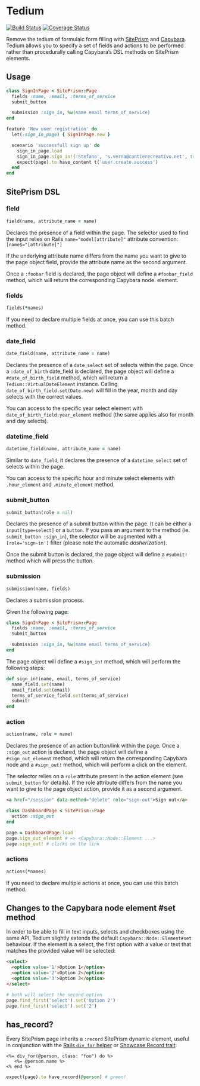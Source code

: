 # Tedium

[![Build Status](https://travis-ci.org/cantierecreativo/tedium.png?branch=master)](https://travis-ci.org/cantierecreativo/tedium)
[![Coverage Status](https://coveralls.io/repos/cantierecreativo/tedium/badge.png)](https://coveralls.io/r/cantierecreativo/tedium)

Remove the tedium of formulaic form filling with [SitePrism](https://github.com/natritmeyer/site_prism) and [Capybara](https://github.com/jnicklas/capybara). Tedium allows you to specify a set of fields and actions to be performed rather than procedurally calling Capybara’s DSL methods on SitePrism elements.

## Usage

```ruby
class SignInPage < SitePrism::Page
  fields :name, :email, :terms_of_service
  submit_button

  submission :sign_in, %w(name email terms_of_service)
end

feature 'New user registration' do
  let(:sign_in_page) { SignInPage.new }

  scenario 'successfull sign up' do
    sign_in_page.load
    sign_in_page.sign_in!('Stefano', 's.verna@cantierecreativo.net', true)
    expect(page).to have_content t('user.create.success')
  end
end
```

## SitePrism DSL

### field

```ruby
field(name, attribute_name = name)
```

Declares the presence of a field within the page. The selector used to find the input relies on Rails `name="model[attribute]"` attribute convention: `[name$="[attribute]"]`

If the underlying attribute name differs from the name you want to give to the page object field, provide the attribute name as the second argument.

Once a `:foobar` field is declared, the page object will define a `#foobar_field` method, which will return the corresponding Capybara node.
element.

### fields

```ruby
fields(*names)
```

If you need to declare multiple fields at once, you can use this batch method.

### date_field

```ruby
date_field(name, attribute_name = name)
```

Declares the presence of a `date_select` set of selects within the page. Once a `:date_of_birth` date_field is declared, the page object will define a `#date_of_birth_field` method, which will return a `Tedium::VirtualDateElement` instance. Calling `date_of_birth_field.set(Date.new)` will fill in the year, month and day selects with the correct values.

You can access to the specific year select element with `date_of_birth_field.year_element` method (the same applies also for month and day selects).

### datetime_field

```ruby
datetime_field(name, attribute_name = name)
```

Similar to `date_field`, it declares the presence of a `datetime_select` set of selects within the page.

You can access to the specific hour and minute select elements with `.hour_element` and `.minute_element` method.

### submit_button

```ruby
submit_button(role = nil)
```

Declares the presence of a submit button within the page. It can be either a `input[type=select]` or a `button`. If you pass an argument to the method (ie. `submit_button :sign_in`), the selector will be augmented with a `[role='sign-in']` filter (please note the automatic *dasherization*).

Once the submit button is declared, the page object will define a `#submit!`
method which will press the button.

### submission

```ruby
submission(name, fields)
```

Declares a submission process.

Given the following page:

```ruby
class SignInPage < SitePrism::Page
  fields :name, :email, :terms_of_service
  submit_button

  submission :sign_in, %w(name email terms_of_service)
end
```

The page object will define a `#sign_in!` method, which will perform the following steps:

```ruby
def sign_in!(name, email, terms_of_service)
  name_field.set(name)
  email_field.set(email)
  terms_of_service_field.set(terms_of_service)
  submit!
end
```

### action

```ruby
action(name, role = name)
```

Declares the presence of an action button/link within the page. Once a `:sign_out` action is declared, the page object will define a `#sign_out_element` method, which will return the corresponding Capybara node and a `#sign_out!` method, which will perform a click on the element.

The selector relies on a `role` attribute present in the action element (see `submit_button` for details). If the role attribute differs from the name you want to give to the page object action, provide it as a second argument.

```html
<a href="/session" data-method="delete" role="sign-out">Sign out</a>
```
```ruby
class DashboardPage < SitePrism::Page
  action :sign_out
end

page = DashboardPage.load
page.sign_out_element # => <Capybara::Node::Element ...>
page.sign_out! # clicks on the link
```

### actions

```ruby
actions(*names)
```

If you need to declare multiple actions at once, you can use this batch method.

## Changes to the Capybara node element #set method

In order to be able to fill in text inputs, selects and checkboxes using the same API, Tedium slightly extends the default `Capybara::Node::Element#set` behaviour. If the element is a select, the first option with a value or text that matches the provided value will be selected:

```html
<select>
  <option value='1'>Option 1</option>
  <option value='2'>Option 2</option>
  <option value='3'>Option 3</option>
</select>
```
```ruby
# both will select the second option
page.find_first('select').set('Option 2') 
page.find_first('select').set('2')
```

## has_record?

Every SitePrism page inherits a `:record` SitePrism dynamic element, useful in conjunction with the [Rails `div_for` helper](http://devdocs.io/rails/actionview/helpers/recordtaghelper#method-i-div_for) or [Showcase Record trait](https://github.com/stefanoverna/showcase#showcasetraitsrecord):

```erb
<%= div_for(@person, class: "foo") do %>
   <%= @person.name %>
<% end %>
```

```ruby
expect(page).to have_record(@person) # green!
```


